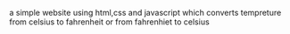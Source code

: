 a simple website using html,css and javascript which converts tempreture from celsius to fahrenheit or from fahrenhiet to celsius
